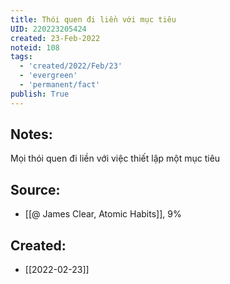 ```yaml
---
title: Thói quen đi liền với mục tiêu
UID: 220223205424
created: 23-Feb-2022
noteid: 108
tags:
  - 'created/2022/Feb/23'
  - 'evergreen'
  - 'permanent/fact'
publish: True
---
```

## Notes:
Mọi thói quen đi liền với việc thiết lập một mục tiêu

## Source:
- [[@ James Clear, Atomic Habits]], 9%




## Created:
- [[2022-02-23]]
